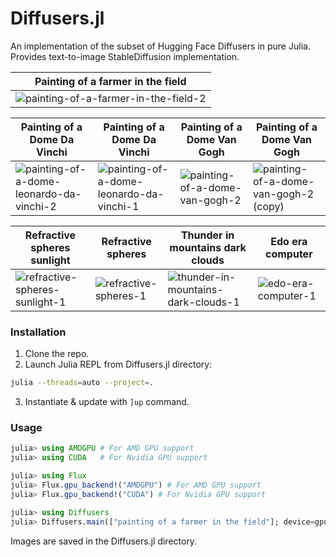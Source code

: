 # Diffusers.jl

An implementation of the subset of Hugging Face Diffusers in pure Julia.
Provides text-to-image StableDiffusion implementation.

|Painting of a farmer in the field|
|-|
|![painting-of-a-farmer-in-the-field-2](https://user-images.githubusercontent.com/17990405/233843029-2b8e1c22-51c1-4782-bdfd-b16177065bea.png)|

|Painting of a Dome Da Vinchi|Painting of a Dome Da Vinchi|Painting of a Dome Van Gogh|Painting of a Dome Van Gogh|
|-|-|-|-|
|![painting-of-a-dome-leonardo-da-vinchi-2](https://user-images.githubusercontent.com/17990405/234356486-7c15f543-f805-4f04-9eba-5e72a561b195.png)|![painting-of-a-dome-leonardo-da-vinchi-1](https://user-images.githubusercontent.com/17990405/234356507-5f78a5ca-fd9c-41ae-8fe8-53545ed652d1.png)|![painting-of-a-dome-van-gogh-2](https://user-images.githubusercontent.com/17990405/234356529-6505d3b1-63e3-4480-9ff9-e4393fe51e17.png)|![painting-of-a-dome-van-gogh-2 (copy)](https://user-images.githubusercontent.com/17990405/234356543-dfb95537-d41b-4606-bf16-02233b321974.png)|

|Refractive spheres sunlight|Refractive spheres|Thunder in mountains dark clouds|Edo era computer|
|-|-|-|-|
|![refractive-spheres-sunlight-1](https://user-images.githubusercontent.com/17990405/234356847-b057a1ec-ff2f-41a3-9f90-3195f0dbbb06.png)|![refractive-spheres-1](https://user-images.githubusercontent.com/17990405/234356875-304049c2-60aa-42a6-a717-c71d1e75031f.png)|![thunder-in-mountains-dark-clouds-1](https://github.com/JuliaNeuralGraphics/Diffusers.jl/assets/17990405/ff0c0993-8f20-44f8-b892-0bdbf8da4d1a)|![edo-era-computer-1](https://github.com/JuliaNeuralGraphics/Diffusers.jl/assets/17990405/90e9c46d-239a-4d32-8d7f-9d424c0aab58)|

### Installation

1. Clone the repo.
2. Launch Julia REPL from Diffusers.jl directory:
```bash
julia --threads=auto --project=.
```
3. Instantiate & update with `]up` command.

### Usage

```julia
julia> using AMDGPU # For AMD GPU support
julia> using CUDA   # For Nvidia GPU support

julia> using Flux
julia> Flux.gpu_backend!("AMDGPU") # For AMD GPU support
julia> Flux.gpu_backend!("CUDA") # For Nvidia GPU support

julia> using Diffusers
julia> Diffusers.main(["painting of a farmer in the field"]; device=gpu, precision=f16)
```

Images are saved in the Diffusers.jl directory.
